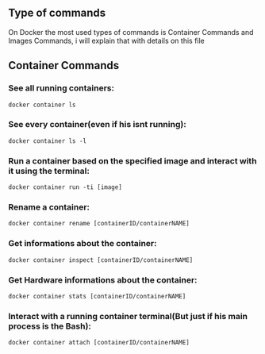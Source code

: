 ## Type of commands
On Docker the most used types of commands is Container Commands and Images Commands, i will explain that with details on this file

## Container Commands

### See all running containers:

```docker
docker container ls
```

### See every container(even if his isnt running):

```docker 
docker container ls -l
```

### Run a container based on the specified image and interact with it using the terminal:
 
```docker
docker container run -ti [image]
```

### Rename a container:

```docker
docker container rename [containerID/containerNAME]
```

### Get informations about the container:

```docker
docker container inspect [containerID/containerNAME]
```

### Get Hardware informations about the container:

```docker
docker container stats [containerID/containerNAME]
```

### Interact with a running container terminal(But just if his main process is the Bash):

```docker
docker container attach [containerID/containerNAME]
```


